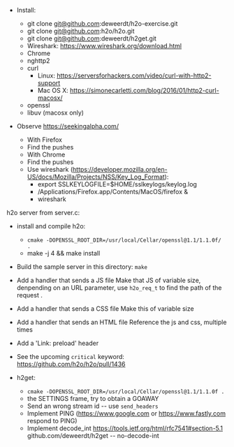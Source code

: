 - Install:
  - git clone git@github.com:deweerdt/h2o-exercise.git
  - git clone git@github.com:h2o/h2o.git
  - git clone git@github.com:deweerdt/h2get.git
  - Wireshark: https://www.wireshark.org/download.html
  - Chrome
  - nghttp2
  - curl
    - Linux: https://serversforhackers.com/video/curl-with-http2-support
    - Mac OS X: https://simonecarletti.com/blog/2016/01/http2-curl-macosx/
  - openssl
  - libuv (macosx only)

- Observe https://seekingalpha.com/
  - With Firefox
  - Find the pushes
  - With Chrome
  - Find the pushes
  - Use wireshark (https://developer.mozilla.org/en-US/docs/Mozilla/Projects/NSS/Key_Log_Format):
    - export SSLKEYLOGFILE=$HOME/sslkeylogs/keylog.log
    - /Applications/Firefox.app/Contents/MacOS/firefox &
    - wireshark


h2o server from server.c:
  - install and compile h2o:
    - `cmake -DOPENSSL_ROOT_DIR=/usr/local/Cellar/openssl@1.1/1.1.0f/ .`
    - make -j 4 && make install
  - Build the sample server in this directory: `make`
  - Add a handler that sends a JS file
  Make that JS of variable size, denpending on an URL parameter, use
  `h2o_req_t` to find the path of the request .
  - Add a handler that sends a CSS file
  Make this of variable size
  - Add a handler that sends an HTML file
  Reference the js and css, multiple times
  - Add a 'Link: preload' header
  - See the upcoming `critical` keyword: https://github.com/h2o/h2o/pull/1436

- h2get:
  - `cmake -DOPENSSL_ROOT_DIR=/usr/local/Cellar/openssl@1.1/1.1.0f .`
  - the SETTINGS frame, try to obtain a GOAWAY
  - Send an wrong stream id -- use `send_headers`
  - Implement PING (https://www.google.com or https://www.fastly.com respond to PING)
  - Implement decode_int https://tools.ietf.org/html/rfc7541#section-5.1
    github.com/deweerdt/h2get -- no-decode-int
    
